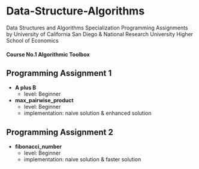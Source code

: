 # Data-Structure-Algorithms
Data Structures and Algorithms Specialization Programming Assignments by University of California San Diego & National Research University Higher School of Economics

#### Course No.1 Algorithmic Toolbox 

## Programming Assignment 1

- **A plus B**
    - level: Beginner
- **max_pairwise_product**
    - level: Beginner
    - implementation: naive solution & enhanced solution

## Programming Assignment 2

- **fibonacci_number**
    - level: Beginner
    - implementation: naive solution & faster solution